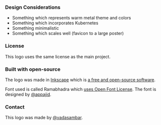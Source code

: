 ### Design Considerations
* Something which represents warm metal theme and colors
* Something which incorporates Kubernetes
* Something minimalistic
* Something which scales well (favicon to a large poster)

### License
This logo uses the same license as the main project. 

### Built with open-source 
The logo was made in [Inkscape](https://inkscape.org/) which is [a free and open-source software](https://inkscape.org/about/license/). 

Font used is called Ramabhadra which [uses Open Font License](https://fonts.google.com/specimen/Ramabhadra/about). The font is designed by [@appajid](https://github.com/appajid).

### Contact
This logo was made by [@vadasambar](https://github.com/vadasambar). 
